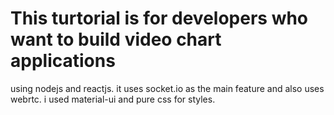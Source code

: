 # This turtorial is for developers who want to build video chart applications
using nodejs and reactjs. it uses socket.io as the main feature and also
uses webrtc. i used material-ui and pure css for styles.
